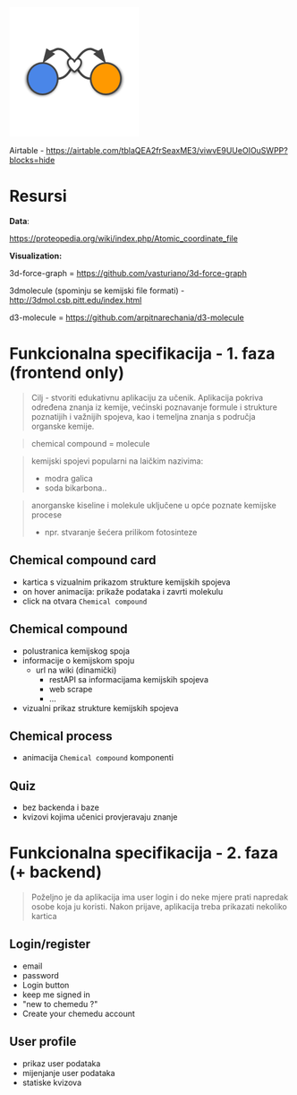
![](resources/logo.png)

Airtable - https://airtable.com/tblaQEA2frSeaxME3/viwvE9UUeOIOuSWPP?blocks=hide

# Resursi
**Data**:

https://proteopedia.org/wiki/index.php/Atomic_coordinate_file

**Visualization:**

3d-force-graph = https://github.com/vasturiano/3d-force-graph

3dmolecule (spominju se kemijski file formati) - http://3dmol.csb.pitt.edu/index.html 

d3-molecule = https://github.com/arpitnarechania/d3-molecule

# Funkcionalna specifikacija - 1. faza (frontend only)

> Cilj - stvoriti edukativnu aplikaciju za učenik. Aplikacija pokriva određena znanja iz kemije, većinski poznavanje formule i strukture poznatijih i važnijih spojeva, kao i temeljna znanja s područja organske kemije.

> chemical compound = molecule  

> kemijski spojevi popularni na laičkim nazivima:
> - modra galica
> - soda bikarbona..

> anorganske kiseline i molekule uključene u opće poznate kemijske procese
> - npr. stvaranje šećera prilikom fotosinteze

## Chemical compound card
- kartica s vizualnim prikazom strukture kemijskih spojeva
- on hover animacija: prikaže podataka i zavrti molekulu
- click na otvara `Chemical compound`

## Chemical compound
- polustranica kemijskog spoja
- informacije o kemijskom spoju
    - url na wiki (dinamički)
        - restAPI sa informacijama kemijskih spojeva
        - web scrape 
        - ...
- vizualni prikaz strukture kemijskih spojeva

## Chemical process
- animacija `Chemical compound` komponenti

## Quiz  
- bez backenda i baze
- kvizovi kojima učenici provjeravaju znanje

# Funkcionalna specifikacija - 2. faza (+ backend)

> Poželjno je da aplikacija ima user login i do neke mjere prati napredak osobe koja ju koristi. Nakon prijave, aplikacija treba prikazati nekoliko kartica


## Login/register 
- email
- password
- Login button
- keep me signed in
- "new to chemedu ?"
- Create your chemedu account

## User profile 
- prikaz user podataka
- mijenjanje user podataka
- statiske kvizova
